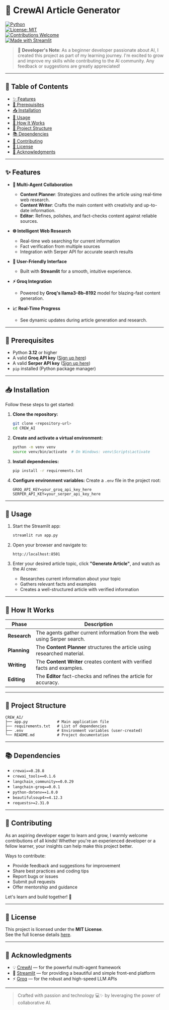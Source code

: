 # 🚀 CrewAI Article Generator

[![Python](https://img.shields.io/badge/Python-3.12+-blue?logo=python)](https://www.python.org/)  
[![License: MIT](https://img.shields.io/badge/License-MIT-green.svg)](https://opensource.org/licenses/MIT)  
[![Contributions Welcome](https://img.shields.io/badge/Contributions-Welcome-brightgreen.svg)](../../issues)  
[![Made with Streamlit](https://img.shields.io/badge/Made%20with-Streamlit-orange)](https://streamlit.io/)

> 👋 **Developer's Note**: As a beginner developer passionate about AI, I created this project as part of my learning journey. I'm excited to grow and improve my skills while contributing to the AI community. Any feedback or suggestions are greatly appreciated!

---

## 📑 Table of Contents

- [✨ Features](#features)
- [🔧 Prerequisites](#prerequisites)
- [📥 Installation](#installation)
- [🚀 Usage](#usage)
- [🧩 How It Works](#how-it-works)
- [📂 Project Structure](#project-structure)
- [📚 Dependencies](#dependencies)
- [🤝 Contributing](#contributing)
- [📄 License](#license)
- [🙏 Acknowledgments](#acknowledgments)

---

## ✨ Features<a name="features"></a>

- **🧠 Multi-Agent Collaboration**
  - **Content Planner**: Strategizes and outlines the article using real-time web research.
  - **Content Writer**: Crafts the main content with creativity and up-to-date information.
  - **Editor**: Refines, polishes, and fact-checks content against reliable sources.
  
- **🌐 Intelligent Web Research**
  - Real-time web searching for current information
  - Fact verification from multiple sources
  - Integration with Serper API for accurate search results

- **🎨 User-Friendly Interface**
  - Built with **Streamlit** for a smooth, intuitive experience.

- **⚡ Groq Integration**
  - Powered by **Groq's llama3-8b-8192** model for blazing-fast content generation.

- **📈 Real-Time Progress**
  - See dynamic updates during article generation and research.

---

## 🔧 Prerequisites<a name="prerequisites"></a>

- Python **3.12** or higher
- A valid **Groq API key** ([Sign up here](https://groq.com))
- A valid **Serper API key** ([Sign up here](https://serper.dev))
- `pip` installed (Python package manager)

---

## 📥 Installation<a name="installation"></a>

Follow these steps to get started:

1. **Clone the repository:**
   ```bash
   git clone <repository-url>
   cd CREW_AI
   ```

2. **Create and activate a virtual environment:**
   ```bash
   python -m venv venv
   source venv/bin/activate  # On Windows: venv\Scripts\activate
   ```

3. **Install dependencies:**
   ```bash
   pip install -r requirements.txt
   ```

4. **Configure environment variables:**
   Create a `.env` file in the project root:
   ```
   GROQ_API_KEY=your_groq_api_key_here
   SERPER_API_KEY=your_serper_api_key_here
   ```

---

## 🚀 Usage<a name="usage"></a>

1. Start the Streamlit app:
   ```bash
   streamlit run app.py
   ```

2. Open your browser and navigate to:
   ```
   http://localhost:8501
   ```

3. Enter your desired article topic, click **"Generate Article"**, and watch as the AI crew:
   - Researches current information about your topic
   - Gathers relevant facts and examples
   - Creates a well-structured article with verified information

---

## 🧩 How It Works<a name="how-it-works"></a>

| Phase            | Description                                                                 |
|------------------|-----------------------------------------------------------------------------|
| **Research**     | The agents gather current information from the web using Serper search.     |
| **Planning**     | The **Content Planner** structures the article using researched material.    |
| **Writing**      | The **Content Writer** creates content with verified facts and examples.     |
| **Editing**      | The **Editor** fact-checks and refines the article for accuracy.            |

---

## 📂 Project Structure<a name="project-structure"></a>

```
CREW_AI/
├── app.py             # Main application file
├── requirements.txt   # List of dependencies
├── .env               # Environment variables (user-created)
└── README.md          # Project documentation
```

---

## 📚 Dependencies<a name="dependencies"></a>

- `crewai==0.28.8`
- `crewai_tools==0.1.6`
- `langchain_community==0.0.29`
- `langchain-groq==0.0.1`
- `python-dotenv==1.0.0`
- `beautifulsoup4>=4.12.3`
- `requests>=2.31.0`

---

## 🤝 Contributing<a name="contributing"></a>

As an aspiring developer eager to learn and grow, I warmly welcome contributions of all kinds! Whether you're an experienced developer or a fellow learner, your insights can help make this project better.

Ways to contribute:
- Provide feedback and suggestions for improvement
- Share best practices and coding tips
- Report bugs or issues
- Submit pull requests
- Offer mentorship and guidance

Let's learn and build together! 🌱

---

## 📄 License<a name="license"></a>

This project is licensed under the **MIT License**.  
See the full license details [here](./LICENSE).

---

## 🙏 Acknowledgments<a name="acknowledgments"></a>

- 💡 [CrewAI](https://github.com/joaomdmoura/crewAI) — for the powerful multi-agent framework
- 🎨 [Streamlit](https://streamlit.io/) — for providing a beautiful and simple front-end platform
- ⚡ [Groq](https://groq.com/) — for the robust and high-speed LLM APIs

---

> Crafted with passion and technology 💻✨ by leveraging the power of collaborative AI.

